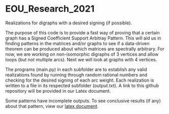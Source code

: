 # EOU_Research_2021
Realizations for digraphs with a desired signing (if possible).

The purpose of this code is to provide a fast way of proving that a certain graph has a 
Signed Coefficient Support Arbitray Pattern. This will aid us in finding patterns in the 
matrices and/or graphs to see if a data-driven theorem can be produced about which matrices 
are spectrally arbitrary. For now, we are working on non-isomorphic digraphs of 3 vertices 
and allow loops (but not multiple arcs). Next we will look at graphs with 4 vertices.

The programs (main.py) in each subfolder are to establish any valid realizations found by 
running through random rational numbers and checking for the desired signing of each arc weight.
Each realization is written to a file in its respected subfolder (output.txt). A link
to this github repository will be provided in our Latex document.

Some patterns have incomplete outputs. To see conclusive results (if any) about that pattern,
view our [latex document](https://www.overleaf.com/read/wmmfdmkzmddz).

